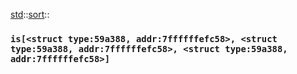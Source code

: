 [std](./../../std.md)::[sort](./../sort.md)::
### `is[<struct type:59a388, addr:7ffffffefc58>, <struct type:59a388, addr:7ffffffefc58>, <struct type:59a388, addr:7ffffffefc58>]`
